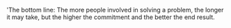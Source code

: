 'The bottom line: The more people involved in solving a problem, the longer it may take, but the higher the commitment and the better the end result.
